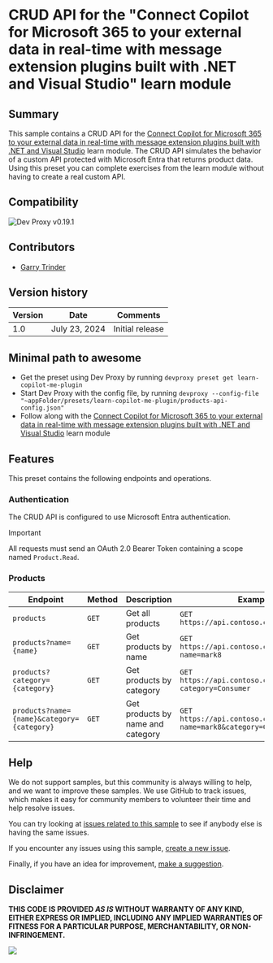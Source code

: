 # CRUD API for the "Connect Copilot for Microsoft 365 to your external data in real-time with message extension plugins built with .NET and Visual Studio" learn module

## Summary

This sample contains a CRUD API for the [Connect Copilot for Microsoft 365 to your external data in real-time with message extension plugins built with .NET and Visual Studio](https://learn.microsoft.com/training/modules/copilot-message-extension-plugins/) learn module. The CRUD API simulates the behavior of a custom API protected with Microsoft Entra that returns product data. Using this preset you can complete exercises from the learn module without having to create a real custom API.

## Compatibility

![Dev Proxy v0.19.1](https://img.shields.io/badge/devproxy-v0.19.1-green.svg)

## Contributors

- [Garry Trinder](https://github.com/garrytrinder)

## Version history

Version|Date|Comments
-------|----|--------
1.0|July 23, 2024|Initial release

## Minimal path to awesome

- Get the preset using Dev Proxy by running `devproxy preset get learn-copilot-me-plugin`
- Start Dev Proxy with the config file, by running `devproxy --config-file "~appFolder/presets/learn-copilot-me-plugin/products-api-config.json"`
- Follow along with the [Connect Copilot for Microsoft 365 to your external data in real-time with message extension plugins built with .NET and Visual Studio](https://learn.microsoft.com/training/modules/copilot-message-extension-plugins/) learn module

## Features

This preset contains the following endpoints and operations.

### Authentication

The CRUD API is configured to use Microsoft Entra authentication.

> [!IMPORTANT]
> All requests must send an OAuth 2.0 Bearer Token containing a scope named `Product.Read`.

### Products

Endpoint|Method|Description|Example
--------|------|-----------|-------
`products`|`GET`|Get all products|`GET https://api.contoso.com/v1/products`
`products?name={name}`|`GET`|Get products by name|`GET https://api.contoso.com/v1/products?name=mark8`
`products?category={category}`|`GET`|Get products by category |`GET https://api.contoso.com/v1/products?category=Consumer`
`products?name={name}&category={category}`|`GET`|Get products by name and category |`GET https://api.contoso.com/v1/products?name=mark8&category=Consumer`

## Help

We do not support samples, but this community is always willing to help, and we want to improve these samples. We use GitHub to track issues, which makes it easy for  community members to volunteer their time and help resolve issues.

You can try looking at [issues related to this sample](https://github.com/pnp/proxy-samples/issues?q=label%3A%22sample%3A%learn-msgraph-toolkit-intro%22) to see if anybody else is having the same issues.

If you encounter any issues using this sample, [create a new issue](https://github.com/pnp/proxy-samples/issues/new).

Finally, if you have an idea for improvement, [make a suggestion](https://github.com/pnp/proxy-samples/issues/new).

## Disclaimer

**THIS CODE IS PROVIDED *AS IS* WITHOUT WARRANTY OF ANY KIND, EITHER EXPRESS OR IMPLIED, INCLUDING ANY IMPLIED WARRANTIES OF FITNESS FOR A PARTICULAR PURPOSE, MERCHANTABILITY, OR NON-INFRINGEMENT.**

![](https://m365-visitor-stats.azurewebsites.net/SamplesGallery/pnp-devproxy-learn-copilot-me-plugin)
